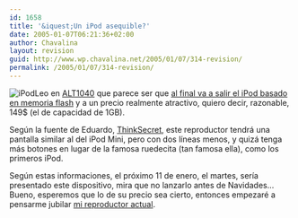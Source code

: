 ```yaml
---
id: 1658
title: '&iquest;Un iPod asequible?'
date: 2005-01-07T06:21:36+02:00
author: Chavalina
layout: revision
guid: http://www.wp.chavalina.net/2005/01/07/314-revision/
permalink: /2005/01/07/314-revision/
---
```

<img class="imgizqda" src="http://www.chavalina.net/imagenes/fotos/ipod-logo.jpg" alt="iPod" />Leo en <a href="http://www.alt1040.com/" target="_blank">ALT1040</a> que parece ser que <a href="http://www.alt1040.com/archivo/2005/01/06/ipod_de_149_sera_lanzado_el_11_de_enero" target="_blank">al final va a salir el iPod basado en memoria flash</a> y a un precio realmente atractivo, quiero decir, razonable, 149$ (el de capacidad de 1GB).

Seg&uacute;n la fuente de Eduardo, <a href="http://thinksecret.com/news/0501expo4.html" target="_blank">ThinkSecret</a>, este reproductor tendrá una pantalla similar al del iPod Mini, pero con dos l&iacute;neas menos, y quizá tenga más botones en lugar de la famosa ruedecita (tan famosa ella), como los primeros iPod.

Seg&uacute;n estas informaciones, el pr&oacute;ximo 11 de enero, el martes, ser&iacute;a presentado este dispositivo, mira que no lanzarlo antes de Navidades… Bueno, esperemos que lo de su precio sea cierto, entonces empezaré a pensarme jubilar <a href="http://www.chavalina.net/comentar.php?idpost=141" target="_blank">mi reproductor actual</a>.